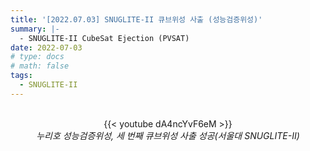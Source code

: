 ```yaml
---
title: '[2022.07.03] SNUGLITE-II 큐브위성 사출 (성능검증위성)'
summary: |- 
  - SNUGLITE-II CubeSat Ejection (PVSAT)
date: 2022-07-03
# type: docs
# math: false
tags:
  - SNUGLITE-II
---
```


<!-------------------------------------------------------------------------------------->

<figure style="text-align: center;">

</br> {{< youtube dA4ncYvF6eM >}} </br>
*누리호 성능검증위성, 세 번째 큐브위성 사출 성공(서울대 SNUGLITE-Ⅱ)*

</figure>


